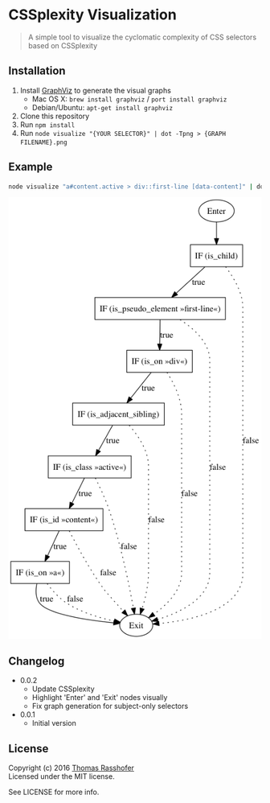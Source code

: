 # CSSplexity Visualization

> A simple tool to visualize the cyclomatic complexity of CSS selectors based on CSSplexity

## Installation

1. Install [GraphViz](http://www.graphviz.org/) to generate the visual graphs
   - Mac OS X: `brew install graphviz` / `port install graphviz`
   - Debian/Ubuntu: `apt-get install graphviz`
2. Clone this repository
3. Run `npm install`
4. Run `node visualize "{YOUR SELECTOR}" | dot -Tpng > {GRAPH FILENAME}.png`

## Example

```sh
node visualize "a#content.active > div::first-line [data-content]" | dot -Tpng > example.png
```

![](example.png)

## Changelog

* 0.0.2
  * Update CSSplexity
  * Highlight 'Enter' and 'Exit' nodes visually
  * Fix graph generation for subject-only selectors
* 0.0.1
  * Initial version

## License

Copyright (c) 2016 [Thomas Rasshofer](http://thomasrasshofer.com/)  
Licensed under the MIT license.

See LICENSE for more info.
